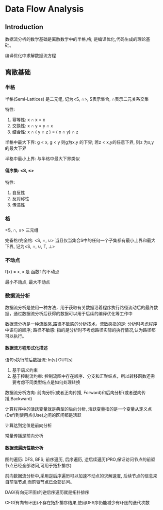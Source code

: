 # Data Flow Analysis

## Introduction

数据流分析的数学基础是离散数学中的半格,格; 是编译优化,代码生成的理论基础。

编译优化中求解数据流方程

## 离散基础

### 半格
半格(Semi-Lattices) 是二元组, 记为<S, ∩>, S表示集合, ∩表示二元关系交集

特性:
1. 幂等性: x ∩ x = x
2. 交换性: x ∩ y = y ∩ x
3. 结合性: x ∩ ( y ∩ z ) = ( x ∩ y) ∩ z

半格中最大下界: g < x, g < y 则g为x,y 的下界; 若z < x,y的任意下界, 则z 为x,y 的最大下界

半格中最小上界: 与半格中最大下界类似

#### 偏序集: <S, ≤>

特性:
1. 自反性
2. 反对称性
3. 传递性

### 格
<S, ∩, ∪> 三元组

完备格/完全格: <S, ∩, ∪> 当且仅当集合S中的任何一个子集都有最小上界和最大下界, 记为<S, ∩, ∪, Τ, ⊥>

### 不动点

f(x) = x, x 是 函数f 的不动点

最小不动点, 最大不动点

### 数据流分析

数据流分析是使用一种方法，用于获取有关数据沿着程序执行路径流动后的最终数据，通过数据流分析后获得的数据可以用于后续的编译优化等工作中

数据流分析是一种流敏感,路径不敏感的分析技术。流敏感指的是: 分析时考虑程序中语句的顺序;
路径不敏感: 指的是分析时不考虑路径实际的执行情况,认为路径都可以执行。

#### 数据流方程形式化描述

语句s执行前后数据流: In[s] OUT[s]
1. 基于语义约束
2. 基于控制流约束: 控制流图中存在顺序、分支和汇聚结点，所以转移函数还需要考虑不同类型结点是如何处理转换

数据流分析方向: 前向分析(或者正向传播, Forward)和后向分析(或者逆向传播,Backward)

计算程序中的活跃变量就是典型的后向分析, 活跃变量指的是一个变量从定义点(Def)到使用点(Use)之间的区间都是活跃

计算达到定值是前向分析

常量传播是前向分析

#### 数据流遍历性能分析

图的遍历: DFS, BFS; 前序遍历, 后序遍历, 逆后续遍历(PRO,保证访问节点的前驱节点已经全部访问,可用于拓扑排序)

前向数据流分析中,采用逆后序遍历可以加速不动点的求解速度, 后续节点的信息来自前驱节点,而前驱节点已全部访问。

DAG(有向无环图)的逆后序遍历就是拓扑排序

CFG(有向有环图)不存在拓扑排序结果,使用DFS序仍能减少有环图的迭代次数